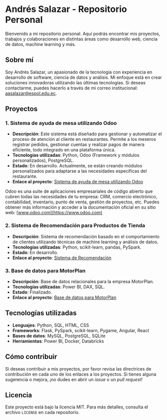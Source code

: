# Andrés Salazar - Repositorio Personal

Bienvenido a mi repositorio personal. Aquí podrás encontrar mis proyectos, trabajos y colaboraciones en distintas áreas como desarrollo web, ciencia de datos, machine learning y más.

## Sobre mí
Soy Andrés Salazar, un apasionado de la tecnología con experiencia en desarrollo de software, ciencia de datos y análisis. Mi enfoque está en crear soluciones innovadoras utilizando las últimas tecnologías. Si deseas contactarme, puedes hacerlo a través de mi correo institucional: [aasalazar@espol.edu.ec](mailto:aasalazar@espol.edu.ec).

## Proyectos

### 1. **Sistema de ayuda de mesa utilizando Odoo**
- **Descripción**: Este sistema está diseñado para gestionar y automatizar el proceso de atención al cliente en restaurantes. Permite a los meseros registrar pedidos, gestionar cuentas y realizar pagos de manera eficiente, todo integrado en una plataforma única.
- **Tecnologías utilizadas**: Python, Odoo (Framework y módulos personalizados), PostgreSQL.
- **Estado**: En desarrollo. Actualmente, se están creando módulos personalizados para adaptarse a las necesidades específicas del restaurante.
- **Enlace al proyecto**: [Sistema de ayuda de mesa utilizando Odoo](https://gitlab.espol.edu.ec/aasalazar/helpdesk-odoo-espol)

Odoo es una suite de aplicaciones empresariales de código abierto que cubren todas las necesidades de tu empresa: CRM, comercio electrónico, contabilidad, inventario, punto de venta, gestión de proyectos, etc. Puedes obtener más información y acceder a la documentación oficial en su sitio web: [www.odoo.com](https://www.odoo.com)

### 2. **Sistema de Recomendación para Productos de Tienda**
- **Descripción**: Sistema de recomendación basado en el comportamiento de clientes utilizando técnicas de machine learning y análisis de datos.
- **Tecnologías utilizadas**: Python, scikit-learn, pandas, PySpark.
- **Estado**: En desarrollo.
- **Enlace al proyecto**: [Sistema de Recomendación](https://github.com/andressalazar/PreTaws)

### 3. **Base de datos para MotorPlan**
- **Descripción**: Base de datos relacionales para la empresa MotorPlan. 
- **Tecnologías utilizadas**: Power BI, DAX, SQL.
- **Estado**: Finalizado.
- **Enlace al proyecto**: [Base de datos para MotorPlan](https://github.com/andressalazar/MotorplanDB)

## Tecnologías utilizadas
- **Lenguajes**: Python, SQL, HTML, CSS
- **Frameworks**: Flask, PySpark, scikit-learn, Pygame, Angular, React
- **Bases de datos**: MySQL, PostgreSQL, SQLite
- **Herramientas**: Power BI, Docker, Databricks



## Cómo contribuir
Si deseas contribuir a mis proyectos, por favor revisa las directrices de contribución en cada uno de los enlaces a los proyectos. Si tienes alguna sugerencia o mejora, ¡no dudes en abrir un *issue* o un *pull request*!

## Licencia
Este proyecto está bajo la licencia MIT. Para más detalles, consulta el archivo `LICENSE` en cada repositorio.
